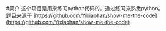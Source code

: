 #简介
这个项目是用来练习python代码的。通过练习来熟悉python。  
题目来源于 [https://github.com/Yixiaohan/show-me-the-code](https://github.com/Yixiaohan/show-me-the-code)